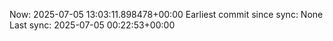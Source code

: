 Now: 2025-07-05 13:03:11.898478+00:00 Earliest commit since sync: None Last sync: 2025-07-05 00:22:53+00:00

